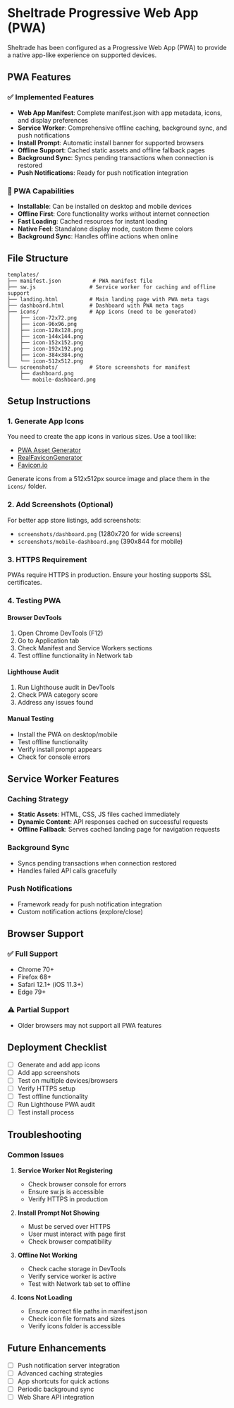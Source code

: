# Sheltrade Progressive Web App (PWA)

Sheltrade has been configured as a Progressive Web App (PWA) to provide a native app-like experience on supported devices.

## PWA Features

### ✅ Implemented Features
- **Web App Manifest**: Complete manifest.json with app metadata, icons, and display preferences
- **Service Worker**: Comprehensive offline caching, background sync, and push notifications
- **Install Prompt**: Automatic install banner for supported browsers
- **Offline Support**: Cached static assets and offline fallback pages
- **Background Sync**: Syncs pending transactions when connection is restored
- **Push Notifications**: Ready for push notification integration

### 📱 PWA Capabilities
- **Installable**: Can be installed on desktop and mobile devices
- **Offline First**: Core functionality works without internet connection
- **Fast Loading**: Cached resources for instant loading
- **Native Feel**: Standalone display mode, custom theme colors
- **Background Sync**: Handles offline actions when online

## File Structure

```
templates/
├── manifest.json          # PWA manifest file
├── sw.js                 # Service worker for caching and offline support
├── landing.html          # Main landing page with PWA meta tags
├── dashboard.html        # Dashboard with PWA meta tags
├── icons/                # App icons (need to be generated)
│   ├── icon-72x72.png
│   ├── icon-96x96.png
│   ├── icon-128x128.png
│   ├── icon-144x144.png
│   ├── icon-152x152.png
│   ├── icon-192x192.png
│   ├── icon-384x384.png
│   └── icon-512x512.png
└── screenshots/          # Store screenshots for manifest
    ├── dashboard.png
    └── mobile-dashboard.png
```

## Setup Instructions

### 1. Generate App Icons

You need to create the app icons in various sizes. Use a tool like:

- [PWA Asset Generator](https://github.com/onderceylan/pwa-asset-generator)
- [RealFaviconGenerator](https://realfavicongenerator.net/)
- [Favicon.io](https://favicon.io/favicon-generator/)

Generate icons from a 512x512px source image and place them in the `icons/` folder.

### 2. Add Screenshots (Optional)

For better app store listings, add screenshots:
- `screenshots/dashboard.png` (1280x720 for wide screens)
- `screenshots/mobile-dashboard.png` (390x844 for mobile)

### 3. HTTPS Requirement

PWAs require HTTPS in production. Ensure your hosting supports SSL certificates.

### 4. Testing PWA

#### Browser DevTools
1. Open Chrome DevTools (F12)
2. Go to Application tab
3. Check Manifest and Service Workers sections
4. Test offline functionality in Network tab

#### Lighthouse Audit
1. Run Lighthouse audit in DevTools
2. Check PWA category score
3. Address any issues found

#### Manual Testing
- Install the PWA on desktop/mobile
- Test offline functionality
- Verify install prompt appears
- Check for console errors

## Service Worker Features

### Caching Strategy
- **Static Assets**: HTML, CSS, JS files cached immediately
- **Dynamic Content**: API responses cached on successful requests
- **Offline Fallback**: Serves cached landing page for navigation requests

### Background Sync
- Syncs pending transactions when connection restored
- Handles failed API calls gracefully

### Push Notifications
- Framework ready for push notification integration
- Custom notification actions (explore/close)

## Browser Support

### ✅ Full Support
- Chrome 70+
- Firefox 68+
- Safari 12.1+ (iOS 11.3+)
- Edge 79+

### ⚠️ Partial Support
- Older browsers may not support all PWA features

## Deployment Checklist

- [ ] Generate and add app icons
- [ ] Add app screenshots
- [ ] Test on multiple devices/browsers
- [ ] Verify HTTPS setup
- [ ] Test offline functionality
- [ ] Run Lighthouse PWA audit
- [ ] Test install process

## Troubleshooting

### Common Issues

1. **Service Worker Not Registering**
   - Check browser console for errors
   - Ensure sw.js is accessible
   - Verify HTTPS in production

2. **Install Prompt Not Showing**
   - Must be served over HTTPS
   - User must interact with page first
   - Check browser compatibility

3. **Offline Not Working**
   - Check cache storage in DevTools
   - Verify service worker is active
   - Test with Network tab set to offline

4. **Icons Not Loading**
   - Ensure correct file paths in manifest.json
   - Check icon file formats and sizes
   - Verify icons folder is accessible

## Future Enhancements

- [ ] Push notification server integration
- [ ] Advanced caching strategies
- [ ] App shortcuts for quick actions
- [ ] Periodic background sync
- [ ] Web Share API integration
